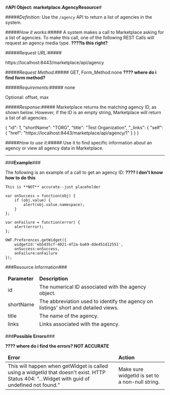 #<b>API Object: marketplace.AgencyResource</b>#

#####<i>Definition:</i> 
Use the `/agency` API to return a list of agencies in the system. 
 

#####<i>How it works:</i>#####
A system makes a call to Marketplace asking for a list of agencies. To make this call, one of the following REST Calls will request an agency media type. **????Is this right?**  

#####<i>Request URL:</i>#####

https://localhost:8443/marketplace/api/agency 

#####<i>Request Method:</i>#####
GET, Form_Method:none  **???? where do i find form method?**

#####<i>Requirements:</i>#####
none

Optional: offset, max

#####<i>Response:</i>#####
Marketplace returns the matching agency ID, as shown below. However, if the ID is an empty string, Marketplace will return a list of all agencies.

{
  "id": 1,
  "shortName": "TORG",
  "title": "Test Organization",
  "_links": {
    "self": {
      "href": "https://localhost:8443/marketplace/api/agency/1"
    }
  }
}




#####<i>How to use it:</i>#####
Use it to find specific information about an agency or view all agency data in Marketplace.  

<hr>
###<b>Example</b>###


The following is an example of a call to get an agency ID:
**???? I don't know how to do this**

    This is **NOT** accurate--just placeholder

    var onSuccess = function(obj) {
        if (obj.value) {
            alert(obj.value.namespace);
        }
    };

    var onFailure = function(error) {
        alert(error);
    };

    OWF.Preferences.getWidget({
        widgetId:'eb5435cf-4021-4f2a-ba69-dde451d12551',
        onSuccess:onSuccess,
        onFailure:onFailure
    });

    



###Resource Information###
<table style="width:100%">
  <thead>
    <td><b>Parameter</b></td>
    <td><b>Description</b></td
  </thead>
  <tr>
    <td>id</td>
    <td>The numerical ID associated with the agency object.</td> 
    </tr>
  <tr>
    <td>shortName</td>
    <td>The abbreviation used to identify the agency on listings' short and detailed views.</td> 
  </tr>
  <tr>
    <td>title</td>
    <td>The name of the agency.</td> 
  </tr>
  <tr>
    <td>links</td>
    <td>Links associated with the agency.</td> 
  </tr>
</table>


###<b>Possible Errors</b>###

**???? where do i find the errors? NOT ACCURATE**
<table style="width:100%">
  <thead>
    <td><b>Error</b></td>
    <td><b>Action</b></td>
  </thead>
  <tr>
    <td>This will happen when getWidget is called using a widgetId that doesn't exist.
HTTP Status 404: “...Widget with guid of undefined not found.”
</td>
    <td>Make sure widgetId is set to a non-null string.</td> 
  </tr> 
</table> 
